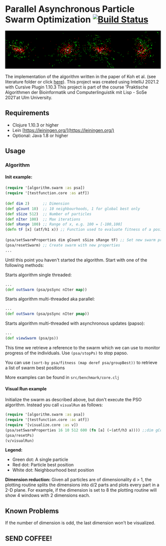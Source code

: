 # Parallel Asynchronous Particle Swarm Optimization  [![Build Status](https://app.travis-ci.com/wurstbroteater/papso.svg?token=p8UbHeQhFdd4xZrZhbxs&branch=main)](https://app.travis-ci.com/wurstbroteater/papso)

![visualized swarm using 8 dimenions](https://github.com/wurstbroteater/papso/blob/main/doc/logo.png?raw=true)

The implementation of the algorithm written in the paper of Koh et al. (see literature folder or click [here](https://www.ncbi.nlm.nih.gov/pmc/articles/PMC1769316/)). This project was created using IntelliJ 2021.2 with Cursive Plugin 1.10.3 This project is part of the course 'Praktische Algorithmen der Bioinformatik und Computerlinguistik mit Lisp - SoSe 2021'at Ulm University.

## Requirements
 - Clojure 1.10.3 or higher
 - Lein [https://leiningen.org/](https://leiningen.org/)
 - Optional: Java 1.8 or higher

## Usage
### Algorithm

#### Init example:
```clojure
(require '[algorithm.swarm :as psa])
(require '[testfunction.core :as atf])

(def dim 2)      ;; Dimension
(def gCount 10)  ;; 10 neighbourhoods, 1 for global best only
(def sSize 512)  ;; Number of particles
(def nIter 100)  ;; Max iterations
(def sRange 100) ;; Range of x, e.g. 100 = [-100,100]
(defn tF [x] (atf/h1 x)) ;; Function used to evaluate fitness of a position

(psa/setSwarmProperties dim gCount sSize sRange tF) ;; Set new swarm properties
(psa/resetSwarm) ;; Create swarm with new properties
...
```
Until this point you haven't started the algorithm. Start with one of the following methods:

Starts algorithm single threaded:
```clojure
...
(def outSwarm (psa/psSync nIter map))
```

Starts algorithm multi-threaded aka parallel:
```clojure
...
(def outSwarm (psa/psSync nIter pmap))
```

Starts algorithm multi-threaded with asynchronous updates (papso):
```clojure
...
(def viewSwarm (psa/ps))
```
This time we retrieve a reference to the swarm which we can use to monitor progress of the individuals.
Use `(psa/stopPs)` to stop papso.

You can use `(sort-by psa/fitness (map deref psa/groupBest))` to retrieve a list of swarm best positions

More examples can be found in `src/benchmark/core.clj`

#### Visual Run example
Initialize the swarm as described above, but don't execute the PSO algorithm. Instead you call `visualRun` as follows:
```clojure
(require '[algorithm.swarm :as psa])
(require '[testfunction.core :as atf])
(require '[visualize.core :as v])
(psa/setSwarmProperties 16 10 512 600 (fn [a] (-(atf/h3 a)))) ;;dim gCount sSize nIter sRange tF
(psa/resetPs)
(v/visualRun)
```

**Legend:**
- Green dot: A single particle
- Red dot: Particle best position
- White dot: Neighbourhood best position

**Dimension reduction:**
Given all particles are of dimensionality d > 1, the plotting routine splits the dimensions into d/2 parts and plots every part in a 2-D plane.
For example, if the dimension is set to 8 the plotting routine will show 4 windows with 2 dimensions each.

## Known Problems
If the number of dimension is odd, the last dimension won't be visualized.

## SEND COFFEE!
